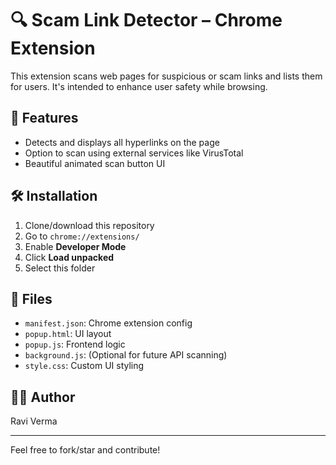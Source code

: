 # 🔍 Scam Link Detector – Chrome Extension

This extension scans web pages for suspicious or scam links and lists them for users. It's intended to enhance user safety while browsing.

## 🚀 Features

- Detects and displays all hyperlinks on the page
- Option to scan using external services like VirusTotal
- Beautiful animated scan button UI

## 🛠️ Installation

1. Clone/download this repository
2. Go to `chrome://extensions/`
3. Enable **Developer Mode**
4. Click **Load unpacked**
5. Select this folder

## 📁 Files

- `manifest.json`: Chrome extension config
- `popup.html`: UI layout
- `popup.js`: Frontend logic
- `background.js`: (Optional for future API scanning)
- `style.css`: Custom UI styling


## 🙋‍♂️ Author

Ravi Verma

---

Feel free to fork/star and contribute!

